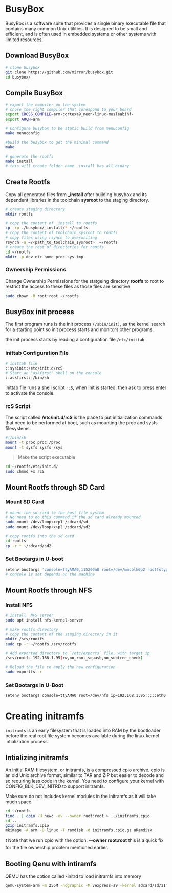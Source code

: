 # BusyBox
BusyBox is a software suite that provides a single binary executable file that contains many common Unix utilities. It is designed to be small and efficient, and is often used in embedded systems or other systems with limited resources.

## Download BusyBox

```bash
# clone busybox
git clone https://github.com/mirror/busybox.git
cd busybox/
```

## Compile BusyBox

```bash
# export the compiler on the system
# chose the right compiler that corespond to your board
export CROSS_COMPILE=arm-cortexa9_neon-linux-musleabihf-
export ARCH=arm

# Configure busybox to be static build from menuconfig
make menuconfig

#build the busybox to get the minimal command
make

# generate the rootfs
make install
# this will create folder name _install has all binary
```


## Create Rootfs
Copy all generated files from **_install** after building busybox and its dependent libraries in the toolchain **sysroot** to the staging directory.


```bash
# create staging directory
mkdir rootfs

# copy the content of _install to rootfs
cp -rp ./busybox/_install/* ~/rootfs
# copy the content of toolchain sysroot to rootfs
# copy files using rsynch to overwriting
rsynch -a ~/<path_to_toolchain_sysroot>  ~/rootfs
# create the rest of directories for rootfs
cd ~/rootfs
mkdir -p dev etc home proc sys tmp
```

### Ownership Permissions
Change Ownership Permissions for the statgeing directory **rootfs** to root to restrict the access to these files as those files are sensitive.

```bash
sudo chown -R root:root ~/rootfs
```


## BusyBox init process

The first program runs is the init process `(/sbin/init)`, as the kernel search for a starting point so init process starts and monitors other programs.

the init process starts by reading a configuration file `/etc/inittab`

### inittab Configuration File

```bash
# inittab file 
::sysinit:/etc/init.d/rcS
# Start an "askfirst" shell on the console
::askfirst:-/bin/sh
```
inittab file runs a shell script `rcS`, when init is started. then ask to press enter to activate the console.


### rcS Script

The script called **/etc/init.d/rcS** is the place to put initialization commands that need to
be performed at boot, such as mounting the proc and sysfs filesystems.

```bash 
#!/bin/sh
mount -t proc proc /proc
mount -t sysfs sysfs /sys

```

> Make the script executable 

```bash
cd ~/rootfs/etc/init.d/
sudo chmod +x rcS
```
## Mount Rootfs through SD Card

### Mount SD Card

```bash
# mount the sd card to the host file system
# No need to do this command if the sd card already mounted
sudo mount /dev/loop<x>p1 /sdcard/sd
sudo mount /dev/loop<x>p2 /sdcard/sd2

# copy rootfs into the sd card
cd rootfs
cp -r * ~/sdcard/sd2 
```
 ### Set Bootargs in U-boot

```bash
setenv bootargs 'console=ttyAMA0,115200n8 root=/dev/mmcblk0p2 rootfstype=ext4 rw init=/sbin/init'
# console is set depends on the machine
```

## Mount Rootfs through NFS

### Install NFS

```bash
# Install  NFS server
sudo apt install nfs-kernel-server

# make rootfs directory 
# copy the content of the staging directory in it
mkdir /srv/rootfs
sudo cp -r ~/rootfs /srv/rootfs

# Add exported directory to `/etc/exports` file, with target ip
/srv/rootfs 192.168.1.95(rw,no_root_squash,no_subtree_check)

# Reload the file to apply the new configuration
sudo exportfs -r
```
### Set Bootargs in U-Boot

```bash
setenv bootargs console=ttyAMA0 root=/dev/nfs ip=192.168.1.95:::::eth0 nfsroot=192.168.1.92:/srv/rootfs,nfsvers=3,tcp rw init=/sbin/init
```


# Creating initramfs

`initramfs` is an early filesystem  that is loaded into
RAM by the bootloader before the real root file system becomes available during the linux kernel intialization process.


## Intializing initramfs
An initial RAM filesystem, or initramfs, is a compressed cpio archive. cpio is an old Unix archive format, similar to TAR and ZIP but easier to decode and so requiring less code in the kernel. You need to configure your kernel with CONFIG_BLK_DEV_INITRD to support initramfs.

Make sure do not includes kernel modules in the initramfs as it will take much space.


```bash
cd ~/rootfs
find . | cpio -H newc -ov --owner root:root > ../initramfs.cpio
cd ..
gzip initramfs.cpio
mkimage -A arm -O linux -T ramdisk -d initramfs.cpio.gz uRamdisk
```
:exclamation: Note that we run cpio with the option: **--owner root:root** this is a quick fix for the file
ownership problem mentioned earlier.

## Booting Qenu with intiramfs

QEMU has the option called -initrd to load initramfs into memory

```bash
qemu-system-arm -m 256M -nographic -M vexpress-a9 -kernel sdcard/sd/zImage -append "console=ttyAMA0 rdinit=/bin/sh" -dtb vexpress-v2p-ca9.dtb -initrd initramfs.cpio.gz
```